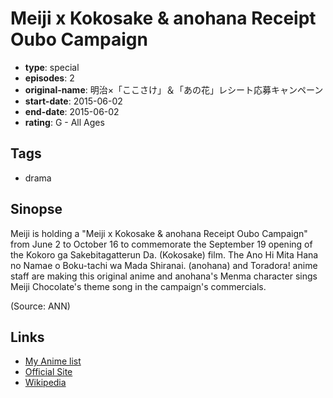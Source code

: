 # Meiji x Kokosake & anohana Receipt Oubo Campaign

-   **type**: special
-   **episodes**: 2
-   **original-name**: 明治×「ここさけ」＆「あの花」レシート応募キャンペーン
-   **start-date**: 2015-06-02
-   **end-date**: 2015-06-02
-   **rating**: G - All Ages

## Tags

-   drama

## Sinopse

Meiji is holding a "Meiji x Kokosake & anohana Receipt Oubo Campaign" from June 2 to October 16 to commemorate the September 19 opening of the Kokoro ga Sakebitagatterun Da. (Kokosake) film. The Ano Hi Mita Hana no Namae o Boku-tachi wa Mada Shiranai. (anohana) and Toradora! anime staff are making this original anime and anohana's Menma character sings Meiji Chocolate's theme song in the campaign's commercials.

(Source: ANN)

## Links

-   [My Anime list](https://myanimelist.net/anime/31165/Meiji_x_Kokosake___anohana_Receipt_Oubo_Campaign)
-   [Official Site](http://www.meiji.co.jp/sweets/chocolate/kokosake/)
-   [Wikipedia](https://ja.wikipedia.org/wiki/心が叫びたがってるんだ。)
